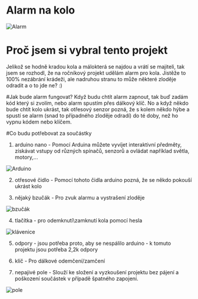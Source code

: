 # Alarm na kolo
![Alarm](https://im9.cz/iR/importprodukt-orig/008/0087ddcb215cc74a89fc4a97f06bac7a.jpg)


# Proč jsem si vybral tento projekt
Jelikož se hodně kradou kola a málokterá se najdou a vrátí se majiteli, tak jsem se rozhodl, že na ročníkový projekt udělám alarm pro kola. Jistěže to 100% nezábrání krádeži, ale nadruhou stranu to může některé zloděje odradit a o to jde ne? :)

#Jak bude alarm fungovat?
Když budu chtít alarm zapnout, tak buď zadám kód který si zvolím, nebo alarm spustím přes dálkový klíč. No a když někdo bude chtít kolo ukrást, tak otřesový senzor pozná, že s kolem někdo hýbe a spustí se alarm (snad to případného zloděje odradí) do té doby, než ho vypnu kódem nebo klíčem.

#Co budu potřebovat za součástky
1) arduino nano - Pomocí Arduina můžete vyvíjet interaktivní předměty, získávat vstupy od různých spínačů, senzorů a ovládat například světla, motory,... 

![Arduino](https://www.arduino.cc/en/uploads/Main/ArduinoNanoFront_3_sm.jpg)

2) otřesové čidlo - Pomocí tohoto čidla arduino pozná, že se někdo pokouší ukrást kolo

3) nějaký bzučák - Pro zvuk alarmu a vystrašení zloděje

![bzučák](http://img.dxcdn.com/productimages/sku_138322_2.jpg)

4) tlačítka - pro odemknutí\zamknutí kola pomocí hesla

![klávenice](https://www.robotics.org.za/image/cache/data/Elec_Component/keypads/keypad04_000-500x500.jpg)

5) odpory - jsou potřeba proto, aby se nespálilo arduino
          - k tomuto projektu jsou potřeba 2,2k odpory

6) klíč - Pro dálkové odemčení/zamčení

7) nepajivé pole - Slouží ke složení a vyzkoušení projektu bez pájení a poškození součástek v případě špatného zapojení.

![pole](http://www.pistek.eu/userfiles/image/breadboard.jpg)

